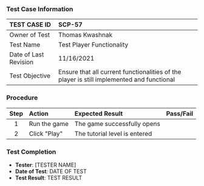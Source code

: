 ### Test Case Information
| TEST CASE ID | SCP-57 |
| :--- | :--- |
| Owner of Test | Thomas Kwashnak |
| Test Name | Test Player Functionality |
| Date of Last Revision | 11/16/2021 |
| Test Objective | Ensure that all current functionalities of the player is still implemented and functional |

### Procedure

|Step | Action | Expected Result | Pass/Fail     |
|:---:| :---        |    :----  | :---: |
|1| Run the game| The game successfully opens ||
|2| Click "Play" |The tutorial level is entered||

### Test Completion
- **Tester**: [TESTER NAME]
- **Date of Test**: DATE OF TEST
- **Test Result**: TEST RESULT